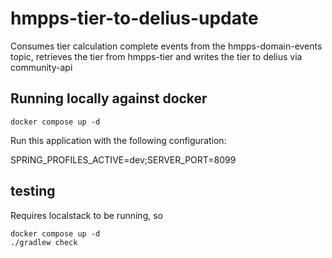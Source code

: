 # hmpps-tier-to-delius-update

Consumes tier calculation complete events from the hmpps-domain-events topic, retrieves the tier from hmpps-tier and writes the tier to delius via community-api

## Running locally against docker

```shell
docker compose up -d 
```

Run this application with the following configuration:

SPRING_PROFILES_ACTIVE=dev;SERVER_PORT=8099

## testing

Requires localstack to be running, so

```shell
docker compose up -d 
./gradlew check
```